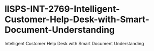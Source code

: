# llSPS-INT-2769-Intelligent-Customer-Help-Desk-with-Smart-Document-Understanding
Intelligent Customer Help Desk with Smart Document Understanding
